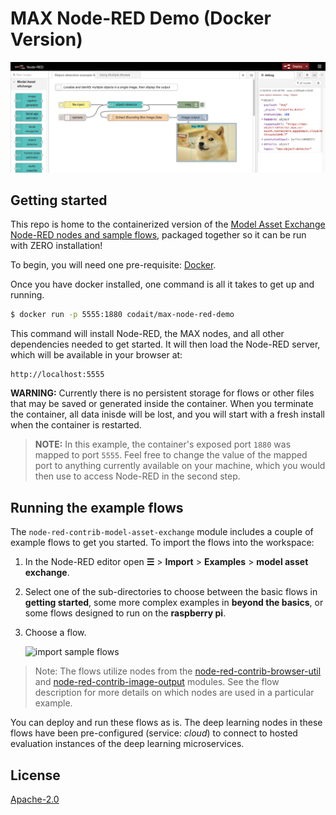 # MAX Node-RED Demo (Docker Version)

![Sample Node-RED Flow for MAX Object Detector](/assets/object_detector.png)

## Getting started

This repo is home to the containerized version of the [Model Asset Exchange Node-RED nodes and sample flows](https://github.com/CODAIT/node-red-contrib-model-asset-exchange), packaged together so it can be run with ZERO installation!

To begin, you will need one pre-requisite: [Docker](http://www.docker.com).

Once you have docker installed, one command is all it takes to get up and running.

```bash
$ docker run -p 5555:1880 codait/max-node-red-demo
```

This command will install Node-RED, the MAX nodes, and all other dependencies needed to get started. It will then load the Node-RED server, which will be available in your browser at: 

```
http://localhost:5555
```

**WARNING:** Currently there is no persistent storage for flows or other files that may be saved or generated inside the container. When you terminate the container, all data inisde will be lost, and you will start with a fresh install when the container is restarted.

> **NOTE:** In this example, the container's exposed port `1880` was mapped to port `5555`. Feel free to change the value of the mapped port to anything currently available on your machine, which you would then use to access Node-RED in the second step.

## Running the example flows

The `node-red-contrib-model-asset-exchange` module includes a couple of example flows to get you started. To import the flows into the workspace:

1. In the Node-RED editor open **&#9776;** > **Import** > **Examples** > **model asset exchange**.
2. Select one of the sub-directories to choose between the basic flows in **getting started**, some more complex examples in **beyond the basics**, or some flows designed to run on the **raspberry pi**.
3. Choose a flow.

   ![import sample flows](/assets/import_sample_flows.png) 

> Note: The flows utilize nodes from the [node-red-contrib-browser-util](https://flows.nodered.org/node/node-red-contrib-browser-utils) and [node-red-contrib-image-output](https://flows.nodered.org/node/node-red-contrib-image-output) modules. See the flow description for more details on which nodes are used in a particular example.

You can deploy and run these flows as is. The deep learning nodes in these flows have been pre-configured (service: _cloud_) to connect to hosted evaluation instances of the deep learning microservices. 


License
-------

[Apache-2.0](LICENSE)
